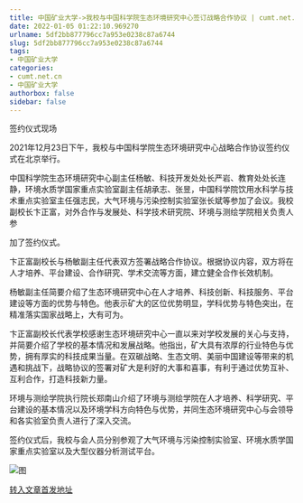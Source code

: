 ```yaml
---
title: 中国矿业大学->我校与中国科学院生态环境研究中心签订战略合作协议 | cumt.net.cn
date: 2022-01-05 01:22:10.969270
urlname: 5df2bb877796cc7a953e0238c87a6744
slug: 5df2bb877796cc7a953e0238c87a6744
tags: 
- 中国矿业大学
categories:
- cumt.net.cn
- 中国矿业大学
authorbox: false
sidebar: false
---
```

签约仪式现场

2021年12月23日下午，我校与中国科学院生态环境研究中心战略合作协议签约仪式在北京举行。

中国科学院生态环境研究中心副主任杨敏、科技开发处处长严岩、教育处处长连静，环境水质学国家重点实验室副主任胡承志、张昱，中国科学院饮用水科学与技术重点实验室主任强志民，大气环境与污染控制实验室张长斌等参加了会议。我校副校长卞正富，对外合作与发展处、科学技术研究院、环境与测绘学院相关负责人参
<!--more-->
加了签约仪式。

卞正富副校长与杨敏副主任代表双方签署战略合作协议。根据协议内容，双方将在人才培养、平台建设、合作研究、学术交流等方面，建立健全合作长效机制。

杨敏副主任简要介绍了生态环境研究中心在人才培养、科技创新、科技服务、平台建设等方面的优势与特色。他表示矿大的区位优势明显，学科优势与特色突出，在精准落实国家战略上，大有可为。

卞正富副校长代表学校感谢生态环境研究中心一直以来对学校发展的关心与支持，并简要介绍了学校的基本情况和发展战略。他指出，矿大具有浓厚的行业特色与优势，拥有厚实的科技成果当量。在双碳战略、生态文明、美丽中国建设等带来的机遇和挑战下，战略协议的签署对矿大是利好的大事和喜事，有利于通过优势互补、互利合作，打造科技新力量。

环境与测绘学院执行院长郑南山介绍了环境与测绘学院在人才培养、科学研究、平台建设的基本情况以及环境学科方向特色与优势，并同生态环境研究中心与会领导和各实验室负责人进行了深入交流。

签约仪式后，我校与会人员分别参观了大气环境与污染控制实验室、环境水质学国家重点实验室以及大型仪器分析测试平台。

![图](http://xwzx.cumt.edu.cn/_upload/article/images/36/dc/f21d1ff74d3096cbc711a4c7e81a/55748721-9160-401e-88f9-4b5dcb7664b0.jpg)

[转入文章首发地址](http://xwzx.cumt.edu.cn/63/37/c523a615223/page.htm)